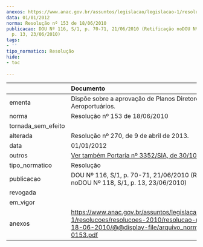 ```yaml
---
anexos: https://www.anac.gov.br/assuntos/legislacao/legislacao-1/resolucoes/resolucoes-2010/resolucao-no-153-de-18-06-2010/@@display-file/arquivo_norma/A2010-0153.pdf
data: 01/01/2012
norma: Resolução nº 153 de 18/06/2010
publicacao: DOU Nº 116, S/1, p. 70-71, 21/06/2010 (Retificação noDOU Nº 118, S/1,
  p. 13, 23/06/2010)
tags:
- ''
tipo_normatico: Resolução
hide: 
- toc 
 
---
```


|                    | Documento                                                                                                                                                                                                           |
|:-------------------|:--------------------------------------------------------------------------------------------------------------------------------------------------------------------------------------------------------------------|
| ementa             | Dispõe sobre a aprovação de Planos Diretores Aeroportuários.                                                                                                                                                        |
| norma              | Resolução nº 153 de 18/06/2010                                                                                                                                                                                      |
| tornada_sem_efeito |                                                                                                                                                                                                                     |
| alterada           | Resolução nº 270, de 9 de abril de 2013.                                                                                                                                                                            |
| data               | 01/01/2012                                                                                                                                                                                                          |
| outros             | <a class="external-link" href="https://www.anac.gov.br/assuntos/legislacao/legislacao-1/portarias/2018/portaria-no-3352-sia-30-10-2018" target="_blank" title="">Ver também Portaria nº 3352/SIA, de 30/10/2018</a> |
| tipo_normatico     | Resolução                                                                                                                                                                                                           |
| publicacao         | DOU Nº 116, S/1, p. 70-71, 21/06/2010 (Retificação noDOU Nº 118, S/1, p. 13, 23/06/2010)                                                                                                                            |
| revogada           |                                                                                                                                                                                                                     |
| em_vigor           |                                                                                                                                                                                                                     |
| anexos             | https://www.anac.gov.br/assuntos/legislacao/legislacao-1/resolucoes/resolucoes-2010/resolucao-no-153-de-18-06-2010/@@display-file/arquivo_norma/A2010-0153.pdf                                                      |